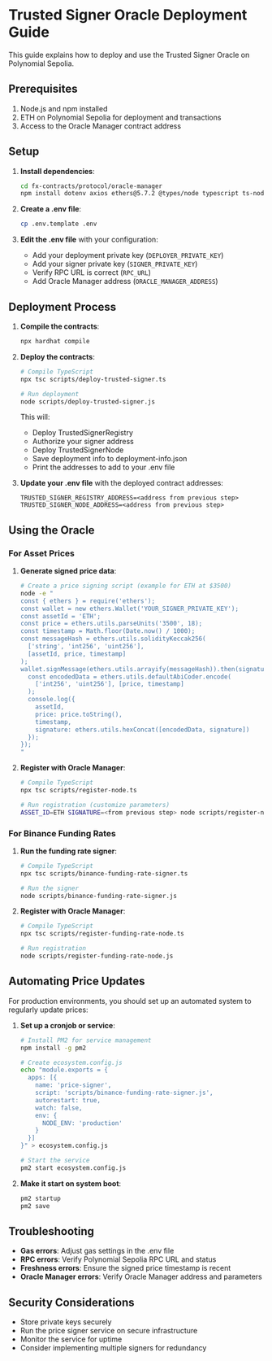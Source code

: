 # Trusted Signer Oracle Deployment Guide

This guide explains how to deploy and use the Trusted Signer Oracle on Polynomial Sepolia.

## Prerequisites

1. Node.js and npm installed
2. ETH on Polynomial Sepolia for deployment and transactions
3. Access to the Oracle Manager contract address

## Setup

1. **Install dependencies**:
   ```bash
   cd fx-contracts/protocol/oracle-manager
   npm install dotenv axios ethers@5.7.2 @types/node typescript ts-node
   ```

2. **Create a .env file**:
   ```bash
   cp .env.template .env
   ```

3. **Edit the .env file** with your configuration:
   - Add your deployment private key (`DEPLOYER_PRIVATE_KEY`)
   - Add your signer private key (`SIGNER_PRIVATE_KEY`)
   - Verify RPC URL is correct (`RPC_URL`)
   - Add Oracle Manager address (`ORACLE_MANAGER_ADDRESS`)

## Deployment Process

1. **Compile the contracts**:
   ```bash
   npx hardhat compile
   ```

2. **Deploy the contracts**:
   ```bash
   # Compile TypeScript
   npx tsc scripts/deploy-trusted-signer.ts

   # Run deployment
   node scripts/deploy-trusted-signer.js
   ```
   
   This will:
   - Deploy TrustedSignerRegistry
   - Authorize your signer address
   - Deploy TrustedSignerNode
   - Save deployment info to deployment-info.json
   - Print the addresses to add to your .env file

3. **Update your .env file** with the deployed contract addresses:
   ```
   TRUSTED_SIGNER_REGISTRY_ADDRESS=<address from previous step>
   TRUSTED_SIGNER_NODE_ADDRESS=<address from previous step>
   ```

## Using the Oracle

### For Asset Prices

1. **Generate signed price data**:
   ```bash
   # Create a price signing script (example for ETH at $3500)
   node -e "
   const { ethers } = require('ethers');
   const wallet = new ethers.Wallet('YOUR_SIGNER_PRIVATE_KEY');
   const assetId = 'ETH';
   const price = ethers.utils.parseUnits('3500', 18);
   const timestamp = Math.floor(Date.now() / 1000);
   const messageHash = ethers.utils.solidityKeccak256(
     ['string', 'int256', 'uint256'], 
     [assetId, price, timestamp]
   );
   wallet.signMessage(ethers.utils.arrayify(messageHash)).then(signature => {
     const encodedData = ethers.utils.defaultAbiCoder.encode(
       ['int256', 'uint256'], [price, timestamp]
     );
     console.log({
       assetId,
       price: price.toString(),
       timestamp,
       signature: ethers.utils.hexConcat([encodedData, signature])
     });
   });
   "
   ```

2. **Register with Oracle Manager**:
   ```bash
   # Compile TypeScript
   npx tsc scripts/register-node.ts

   # Run registration (customize parameters)
   ASSET_ID=ETH SIGNATURE=<from previous step> node scripts/register-node.js
   ```

### For Binance Funding Rates

1. **Run the funding rate signer**:
   ```bash
   # Compile TypeScript
   npx tsc scripts/binance-funding-rate-signer.ts

   # Run the signer
   node scripts/binance-funding-rate-signer.js
   ```

2. **Register with Oracle Manager**:
   ```bash
   # Compile TypeScript
   npx tsc scripts/register-funding-rate-node.ts

   # Run registration
   node scripts/register-funding-rate-node.js
   ```

## Automating Price Updates

For production environments, you should set up an automated system to regularly update prices:

1. **Set up a cronjob or service**:
   ```bash
   # Install PM2 for service management
   npm install -g pm2

   # Create ecosystem.config.js
   echo "module.exports = {
     apps: [{
       name: 'price-signer',
       script: 'scripts/binance-funding-rate-signer.js',
       autorestart: true,
       watch: false,
       env: {
         NODE_ENV: 'production'
       }
     }]
   }" > ecosystem.config.js

   # Start the service
   pm2 start ecosystem.config.js
   ```

2. **Make it start on system boot**:
   ```bash
   pm2 startup
   pm2 save
   ```

## Troubleshooting

- **Gas errors**: Adjust gas settings in the .env file
- **RPC errors**: Verify Polynomial Sepolia RPC URL and status
- **Freshness errors**: Ensure the signed price timestamp is recent
- **Oracle Manager errors**: Verify Oracle Manager address and parameters

## Security Considerations

- Store private keys securely
- Run the price signer service on secure infrastructure
- Monitor the service for uptime
- Consider implementing multiple signers for redundancy 